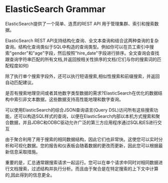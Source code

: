 # ElasticSearch Grammar


ElasticSearch提供了一个简单、连贯的REST API 用于管理集群、索引和搜索数据。

ElasticSearch REST API支持结构化查询、全文本查询和结合这两种查询的复杂查询。结构化查询类似于SQL中构造的查询类型。例如你可以在员工索引中搜索"gender"和"age"字段，然后按照"hire_date"字段进行排序。全文查询会查找跟查询字符串匹配的所有文档,并返回按相关性排序的文档(它们与你的搜索词的匹配程度如何)

除了执行单个搜索字段外，还可以执行短语搜索,相似性搜索和前缀搜索，并返回自动匹配建议。


是否有搜索地理空间或者其他数字类型数据的需求?ElasticSearch在优化的数据结构中索引非文本数据，这些数据支持高性能地理和数字查询。

可以使用ElasticSearch的综合JSON查询语言(Query DSL)访问所有这些搜索功能，还可以构造SQL样式的查询，以便在ElasticSearch内部以本机方式搜索和聚合数据，并且JDBC和ODBC驱动允许广泛的第三方应用程序通过SQL和ES进行交互

由于聚合利用了用于搜索的相同数据结构，因此它们也非常快。这使您可以实时分析和可视化数据。您的报告和仪表板会随着数据的更改而更新，因此您可以根据最新信息采取措施。

重要的是，汇总通常跟搜索请求一起运行。您可以在单个请求中同时对相同数据进行文档搜索，过滤结构并执行分析。而且由于聚合是在特定搜索的上下文中计算的,因此得到的信息更全。